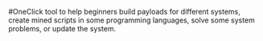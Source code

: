 #OneClick
tool to help beginners build payloads for different systems, create mined scripts in some programming languages, solve some system problems, or update the system. 
